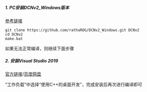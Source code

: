 ##### 1. PC安装DCNv2_Windows版本

[参考链接](https://blog.csdn.net/Ningmoua/article/details/128449797)

```
git clone https://github.com/rathaROG/DCNv2_Windows.git DCNv2
cd DCNv2
make.bat
```

如果无法正常编译，则继续下面步骤

##### 2. 安装Visual Studio 2019

[官方链接](https://learn.microsoft.com/zh-cn/visualstudio/releases/2019/release-notes)/[百度网盘](https://pan.baidu.com/s/1DB1eMh5MjmXYdHSXBPZxZA?pwd=1234)

“工作负载”中选择“使用C++的桌面开发”，完成安装后再次进行编译即可